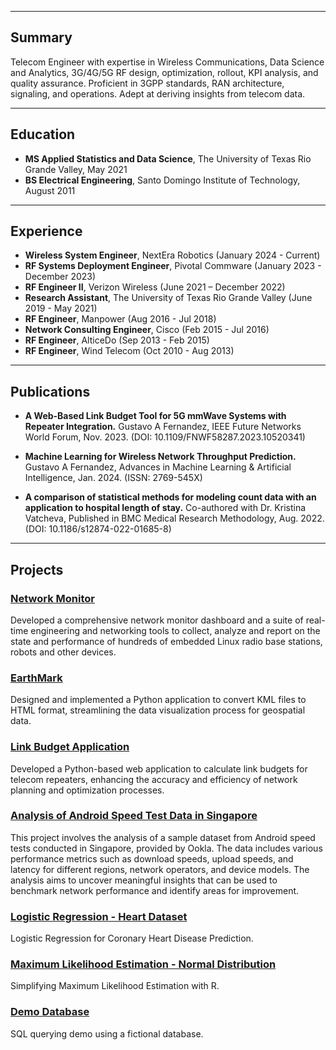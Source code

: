 

---
## Summary

Telecom Engineer with expertise in Wireless Communications, Data Science and Analytics, 3G/4G/5G RF design, optimization, rollout, KPI analysis, and quality assurance. Proficient in 3GPP standards, RAN architecture, signaling, and operations. Adept at deriving insights from telecom data.

---
## Education

- **MS Applied Statistics and Data Science**, The University of Texas Rio Grande Valley, May 2021
- **BS Electrical Engineering**, Santo Domingo Institute of Technology, August 2011

---

## Experience

- **Wireless System Engineer**, NextEra Robotics (January 2024 - Current)
- **RF Systems Deployment Engineer**, Pivotal Commware (January 2023 - December 2023)  
- **RF Engineer II**, Verizon Wireless (June 2021 – December 2022)
- **Research Assistant**, The University of Texas Rio Grande Valley (June 2019 - May 2021)
- **RF Engineer**, Manpower (Aug 2016 - Jul 2018)
- **Network Consulting Engineer**, Cisco (Feb 2015 - Jul 2016)
- **RF Engineer**, AlticeDo (Sep 2013 - Feb 2015)
- **RF Engineer**, Wind Telecom (Oct 2010 - Aug 2013)




---


## Publications

- **A Web-Based Link Budget Tool for 5G mmWave Systems with Repeater Integration.** Gustavo A Fernandez, IEEE Future Networks World Forum, Nov. 2023. (DOI: 10.1109/FNWF58287.2023.10520341)
  
- **Machine Learning for Wireless Network Throughput Prediction.** Gustavo A Fernandez, Advances in Machine Learning & Artificial Intelligence, Jan. 2024. (ISSN: 2769-545X)

- **A comparison of statistical methods for modeling count data with an application to hospital length of stay.** Co-authored with Dr. Kristina Vatcheva, Published in BMC Medical Research Methodology, Aug. 2022. (DOI: 10.1186/s12874-022-01685-8)


  
---

## Projects

### [Network Monitor](https://github.com/gustavofernandezlembert/Gustavo-Fernandez/blob/master/Tableau_Dashboard.jpg)
Developed a comprehensive network monitor dashboard and a suite of real-time engineering and networking tools to collect, analyze and report on the state and performance of hundreds of embedded Linux radio base stations, robots and other devices.

### [EarthMark](https://github.com/gustavofernandezlembert/Placemarks.KML_TO_HTML)
Designed and implemented a Python application to convert KML files to HTML format, streamlining the data visualization process for geospatial data.

### [Link Budget Application](https://nrboostlinkbudget.wn.r.appspot.com/)
Developed a Python-based web application to calculate link budgets for telecom repeaters, enhancing the accuracy and efficiency of network planning and optimization processes.

### [Analysis of Android Speed Test Data in Singapore](https://github.com/gustavofernandezlembert/Gustavo-Fernandez/blob/master/Gustavo%20Presentation.pptx)
This project involves the analysis of a sample dataset from Android speed tests conducted in Singapore, provided by Ookla. The data includes various performance metrics such as download speeds, upload speeds, and latency for different regions, network operators, and device models. The analysis aims to uncover meaningful insights that can be used to benchmark network performance and identify areas for improvement.

### [Logistic Regression - Heart Dataset](https://github.com/gustavofernandezlembert/Gustavo-Fernandez/blob/master/Heart.pdf)
Logistic Regression for Coronary Heart Disease Prediction.

### [Maximum Likelihood Estimation - Normal Distribution](https://gustavofernandezlembert.github.io/Maximum-Likelihood/)
Simplifying Maximum Likelihood Estimation with R.

### [Demo Database](https://github.com/gustavofernandezlembert/Example_of_SQL_Queries)
SQL querying demo using a fictional database.
